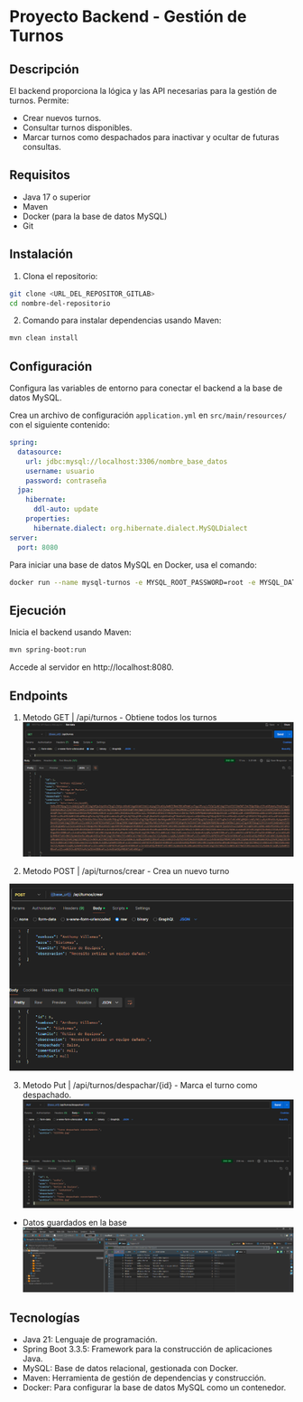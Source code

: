 # Proyecto Backend - Gestión de Turnos

## Descripción
El backend proporciona la lógica y las API necesarias para la gestión de turnos. Permite:
- Crear nuevos turnos.
- Consultar turnos disponibles.
- Marcar turnos como despachados para inactivar y ocultar de futuras consultas.

## Requisitos
- Java 17 o superior
- Maven
- Docker (para la base de datos MySQL)
- Git

## Instalación
1. Clona el repositorio:
```bash
git clone <URL_DEL_REPOSITOR_GITLAB>
cd nombre-del-repositorio
```

2. Comando para instalar dependencias usando Maven:
```bash
mvn clean install
```

## Configuración
Configura las variables de entorno para conectar el backend a la base de datos MySQL.

Crea un archivo de configuración `application.yml` en `src/main/resources/` con el siguiente contenido:

```yaml
spring:
  datasource:
    url: jdbc:mysql://localhost:3306/nombre_base_datos
    username: usuario
    password: contraseña
  jpa:
    hibernate:
      ddl-auto: update
    properties:
      hibernate.dialect: org.hibernate.dialect.MySQLDialect
server:
  port: 8080
```

Para iniciar una base de datos MySQL en Docker, usa el comando:
```bash
docker run --name mysql-turnos -e MYSQL_ROOT_PASSWORD=root -e MYSQL_DATABASE=nombre_base_datos -e MYSQL_USER=usuario -e MYSQL_PASSWORD=contraseña -p 3306:3306 -d mysql:8.0
```

## Ejecución
Inicia el backend usando Maven:
```bash
mvn spring-boot:run
```
Accede al servidor en http://localhost:8080.

## Endpoints
1. Metodo GET | /api/turnos - Obtiene todos los turnos
![GET](image.png)


2. Metodo POST | /api/turnos/crear - Crea un nuevo turno

![POST](image-1.png)

3. Metodo Put | /api/turnos/despachar/{id} - Marca el turno como despachado.
![PUT](image-2.png)

* Datos guardados en la base
![Datos](image-3.png)

## Tecnologías

- Java 21: Lenguaje de programación.
- Spring Boot 3.3.5: Framework para la construcción de aplicaciones Java.
- MySQL: Base de datos relacional, gestionada con Docker.
- Maven: Herramienta de gestión de dependencias y construcción.
- Docker: Para configurar la base de datos MySQL como un contenedor.
